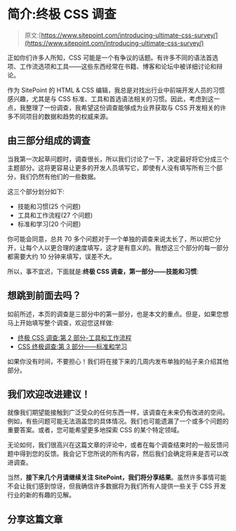 # 简介:终极 CSS 调查

> 原文:[https://www.sitepoint.com/introducing-ultimate-css-survey/](https://www.sitepoint.com/introducing-ultimate-css-survey/)

正如你们许多人所知，CSS 可能是一个有争议的话题。有许多不同的语法首选项、工作流选项和工具——这些东西经常在书籍、博客和论坛中被详细讨论和辩论。

作为 SitePoint 的 HTML & CSS 编辑，我总是对找出行业中前端开发人员的习惯感兴趣，尤其是与 CSS 标准、工具和首选语法相关的习惯。因此，考虑到这一点，我整理了一份调查，我希望这份调查能够成为业界获取与 CSS 开发相关的许多不同项目的数据和趋势的权威来源。

## 由三部分组成的调查

当我第一次起草问题时，调查很长，所以我们讨论了一下，决定最好将它分成三个主题部分。这将更容易让更多的开发人员填写它，即使有人没有填写所有三个部分，我们仍然有他们的一些数据。

这三个部分划分如下:

*   技能和习惯(25 个问题)
*   工具和工作流程(27 个问题)
*   标准和学习(20 个问题)

你可能会同意，总共 70 多个问题对于一个单独的调查来说太长了，所以把它分开，让每个人以更合理的速度填写，这才是有意义的。我想这三个部分的每一部分都需要大约 10 分钟来填写，误差不大。

所以，事不宜迟，下面就是:**终极 CSS 调查，第一部分——技能和习惯**:

## 想跳到前面去吗？

如前所述，本页的调查是三部分中的第一部分，也是本文的重点。但是，如果您想马上开始填写整个调查，欢迎您这样做:

*   [终极 CSS 调查:第 2 部分-工具和工作流程](https://sitepoint.typeform.com/to/m6WlnJ)
*   [CSS 终极调查:第 3 部分——标准和学习](https://sitepoint.typeform.com/to/wr2Xd0)

如果你没有时间，不要担心！我们将在接下来的几周内发布单独的帖子来介绍其他部分。

## 我们欢迎改进建议！

就像我们期望能接触到广泛受众的任何东西一样，该调查在未来仍有改进的空间。例如，有些问题可能无法涵盖您的具体情况。我们也可能遗漏了一个或多个问题的重要答案。或者，您可能希望更多地探索 CSS 的某个特定领域。

无论如何，我们很高兴在这篇文章的评论中，或者在每个调查结束时的一般反馈问题中得到您的反馈。我会记下您所说的所有内容，然后我们会确定将来是否可以改进调查。

当然，**接下来几个月请继续关注 SitePoint，我们将分享结果**。虽然许多事情可能不会让我们感到惊讶，但我确信许多数据将为我们所有人提供一些关于 CSS 开发行业的新的有趣的见解。

## 分享这篇文章